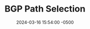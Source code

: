 ---
title: BGP Path Selection
date: 2024-03-16 15:54:00 -0500
categories: [BGP]
tags: [bgp]     # TAG names should always be lowercase
---